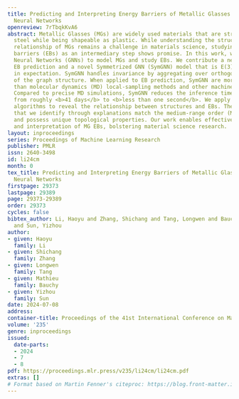 ```yaml
---
title: Predicting and Interpreting Energy Barriers of Metallic Glasses with Graph
  Neural Networks
openreview: 7rTbqkKvA6
abstract: Metallic Glasses (MGs) are widely used materials that are stronger than
  steel while being shapeable as plastic. While understanding the structure-property
  relationship of MGs remains a challenge in materials science, studying their energy
  barriers (EBs) as an intermediary step shows promise. In this work, we utilize Graph
  Neural Networks (GNNs) to model MGs and study EBs. We contribute a new dataset for
  EB prediction and a novel Symmetrized GNN (SymGNN) model that is E(3)-invariant
  in expectation. SymGNN handles invariance by aggregating over orthogonal transformations
  of the graph structure. When applied to EB prediction, SymGNN are more accurate
  than molecular dynamics (MD) local-sampling methods and other machine-learning models.
  Compared to precise MD simulations, SymGNN reduces the inference time on new MGs
  from roughly <b>41 days</b> to <b>less than one second</b>. We apply explanation
  algorithms to reveal the relationship between structures and EBs. The structures
  that we identify through explanations match the medium-range order (MRO) hypothesis
  and possess unique topological properties. Our work enables effective prediction
  and interpretation of MG EBs, bolstering material science research.
layout: inproceedings
series: Proceedings of Machine Learning Research
publisher: PMLR
issn: 2640-3498
id: li24cm
month: 0
tex_title: Predicting and Interpreting Energy Barriers of Metallic Glasses with Graph
  Neural Networks
firstpage: 29373
lastpage: 29389
page: 29373-29389
order: 29373
cycles: false
bibtex_author: Li, Haoyu and Zhang, Shichang and Tang, Longwen and Bauchy, Mathieu
  and Sun, Yizhou
author:
- given: Haoyu
  family: Li
- given: Shichang
  family: Zhang
- given: Longwen
  family: Tang
- given: Mathieu
  family: Bauchy
- given: Yizhou
  family: Sun
date: 2024-07-08
address:
container-title: Proceedings of the 41st International Conference on Machine Learning
volume: '235'
genre: inproceedings
issued:
  date-parts:
  - 2024
  - 7
  - 8
pdf: https://proceedings.mlr.press/v235/li24cm/li24cm.pdf
extras: []
# Format based on Martin Fenner's citeproc: https://blog.front-matter.io/posts/citeproc-yaml-for-bibliographies/
---
```

